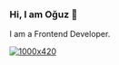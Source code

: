 ### Hi, I am Oğuz 👋

I am a
Frontend Developer.

[![1000x420](https://user-images.githubusercontent.com/438920/84861219-66036b00-b025-11ea-956b-0b5e009e0d78.gif "Oğuz Ergül")](https://github.com/ergloguz)
